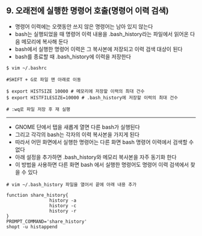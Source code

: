 
## 9. 오래전에 실행한 명령어 호출(명령어 이력 검색)

- 명령어 이력에는 오랫동안 쓰지 않은 명령어는 남아 있지 않는다
- bash는 실행되었을 때 명령어 이력 내용을 .bash_history라는 파일에서 읽어온 다음 메모리에 복사해 둔다
- bash에서 실행한 명령어 이력은 그 복사본에 저장되고 이력 검색 대상이 된다
- bash를 종료할 때 .bash_history에 이력을 저장한다

```
$ vim ~/.bashrc

#SHIFT + G로 파일 맨 아래로 이동

$ export HISTSIZE 10000 # 메모리에 저장할 이력의 최대 건수 
$ export HISTFILESIZE=10000 # .bash_history에 저장할 이력의 최대 건수

# :wq로 파일 저장 후 재 실행
```

<hr>

- GNOME 단에서 탭을 새롭게 열면 다른 bash가 실행된다
- 그리고 각각의 bash는 각자의 이력 복사본을 가지게 된다
- 따라서 어떤 화면에서 실행한 명령어는 다른 화면 bash 명령어 이력에서 검색할 수 없다
- 아래 설정을 추가하면 .bash_history와 메모리 복사본을 자주 동기화 한다
- 이 방법을 사용하면 다른 화면 bash 에서 실행한 명령어도 명령어 이력 검색에서 찾을 수 있다

```
# vim ~/.bash_history 파일을 열어서 끝에 아래 내용 추가  

function share_history{
				history -a
				history -c
				history -r
}
PROMPT_COMMAND='share_history'
shopt -u histappend
```
